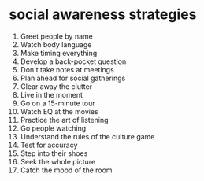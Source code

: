 # social awareness strategies
1. Greet people by name
2. Watch body language
3. Make timing everything
4. Develop a back-pocket question
5. Don't take notes at meetings
6. Plan ahead for social gatherings
7. Clear away the clutter
8. Live in the moment
9. Go on a 15-minute tour
10. Watch EQ at the movies
11. Practice the art of listening
12. Go people watching
13. Understand the rules of the culture game
14. Test for accuracy
15. Step into their shoes
16. Seek the whole picture
17. Catch the mood of the room
